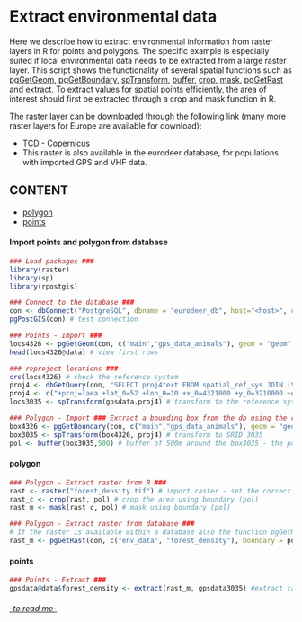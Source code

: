 # Extract environmental data 

Here we describe how to extract environmental information from raster layers in R for points and polygons. The specific example is especially suited if local environmental data needs to be extracted from a large raster layer. This script shows the functionality of several spatial functions such as [pgGetGeom](https://www.rdocumentation.org/packages/rpostgis/versions/1.4.0/topics/pgGetGeom), [pgGetBoundary](https://www.rdocumentation.org/packages/rpostgis/versions/1.4.0/topics/pgGetBoundary), [spTransform](https://www.rdocumentation.org/packages/sp/versions/1.3-1/topics/spTransform), [buffer](https://www.rdocumentation.org/packages/raster/versions/2.6-7/topics/buffer), [crop](https://www.rdocumentation.org/packages/raster/versions/2.6-7/topics/crop), [mask](https://www.rdocumentation.org/packages/raster/versions/2.6-7/topics/mask), [pgGetRast](https://www.rdocumentation.org/packages/rpostgis/versions/1.4.0/topics/pgGetRast) and [extract](https://www.rdocumentation.org/packages/raster/versions/2.6-7/topics/extract). To extract values for spatial points efficiently, the area of interest should first be extracted through a crop and mask function in R. 

The raster layer can be downloaded through the following link (many more raster layers for Europe are available for download): 
* [TCD - Copernicus](https://land.copernicus.eu/pan-european/high-resolution-layers/forests/tree-cover-density/status-maps/view "High Resolution Layer Tree Cover Density")
* This raster is also available in the eurodeer database, for populations with imported GPS and VHF data.  

## CONTENT 

  * [polygon](#polygon)
  * [points](#points)

#### Import points and polygon from database 
```R
### Load packages ###
library(raster)
library(sp)
library(rpostgis)

### Connect to the database ###
con <- dbConnect("PostgreSQL", dbname = "eurodeer_db", host="<host>", user="<myuser>", password="<mypass>")
pgPostGIS(con) # test connection

### Points - Import ###  
locs4326 <- pgGetGeom(con, c("main","gps_data_animals"), geom = "geom", clauses = "WHERE animals_id in (1,2,3,4,5) and gps_validity_code = 1") # import gps locations
head(locs4326@data) # view first rows

### reproject locations ### 
crs(locs4326) # check the reference system 
proj4 <- dbGetQuery(con, "SELECT proj4text FROM spatial_ref_sys JOIN (SELECT st_srid(rast) srid FROM env_data.forest_density limit 1) a USING (srid);") # METHOD A: Extract proj4 string from the database
proj4 <- c("+proj=laea +lat_0=52 +lon_0=10 +x_0=4321000 +y_0=3210000 +ellps=GRS80 +units=m +no_defs") # METHOD B: Get proj4 string from http://spatialreference.org/ref/epsg/3035/proj4/
locs3035 <- spTransform(gpsdata,proj4) # transform to the reference system SRID 3035

### Polygon - Import ### Extract a bounding box from the db using the corresponding gps locations 
box4326 <- pgGetBoundary(con, c("main","gps_data_animals"), geom = "geom", clauses = "WHERE animals_id in (1,2,3,4,5) and gps_validity_code = 1") # get bounding box in SRID 4326 (i.e., the reference system of the database)
box3035 <- spTransform(box4326, proj4) # transform to SRID 3035
pol <- buffer(box3035,500) # buffer of 500m around the box3035 - the polygon 
```
#### polygon
```R
### Polygon - Extract raster from R ### 
rast <- raster("forest_density.tif") # import raster - set the correct work directory and name of the raster
rast_c <- crop(rast, pol) # crop the area using boundary (pol)
rast_m <- mask(rast_c, pol) # mask using boundary (pol)

### Polygon - Extract raster from database ###
# If the raster is available within a database also the function pgGetRast can be used instead
rast_m <- pgGetRast(con, c("env_data", "forest_density"), boundary = pol)
```
#### points 
```R
### Points - Extract ### 
gpsdata@data$forest_density <- extract(rast_m, gpsdata3035) #extract raster values for gps locations and add to the data frame 
```

###### [-to read me-](README.md)
